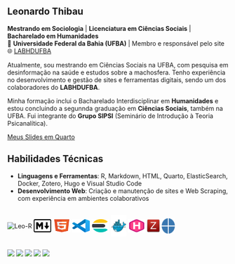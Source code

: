 ## Leonardo Thibau

**Mestrando em Sociologia** | **Licenciatura em Ciências Sociais** | **Bacharelado em Humanidades**  
📍 **Universidade Federal da Bahia (UFBA)** | Membro e responsável pelo site 🌐 [LABHDUFBA](https://labhdufba.github.io)

Atualmente, sou mestrando em Ciências Sociais na UFBA, com pesquisa em desinformação na saúde e estudos sobre a machosfera. Tenho experiência no desenvolvimento e gestão de sites e ferramentas digitais, sendo um dos colaboradores do **LABHDUFBA**. 

Minha formação inclui o Bacharelado Interdisciplinar em **Humanidades** e estou concluindo a segunnda graduação em **Ciências Sociais**, também na UFBA. Fui integrante do **Grupo SIPSI** (Seminário de Introdução à Teoria Psicanalítica). 

[Meus Slides em Quarto](https://l-thibau.quarto.pub/)

## Habilidades Técnicas
- **Linguagens e Ferramentas**: R, Markdown, HTML, Quarto, ElasticSearch, Docker, Zotero, Hugo e Visual Studio Code
- **Desenvolvimento Web**: Criação e manutenção de sites e Web Scraping, com experiência em ambientes colaborativos

##

<div style="display: inline-block;">
  <img align="center" alt="Leo-R" height="30" width="40" src="https://www.r-project.org/logo/Rlogo.svg">
  <img align="center" alt="Leo-Markdown" height="30" width="40" src="https://raw.githubusercontent.com/dcurtis/markdown-mark/master/svg/markdown-mark.svg">
  <img align="center" alt="Leo-HTML" height="30" width="40" src="https://raw.githubusercontent.com/devicons/devicon/master/icons/html5/html5-original.svg">
  <img align="center" alt="Leo-VSCode" height="30" width="40" src="https://raw.githubusercontent.com/devicons/devicon/master/icons/vscode/vscode-original.svg">
  <img align="center" alt="Elasticsearch" height="30" width="40" src="https://raw.githubusercontent.com/devicons/devicon/master/icons/elasticsearch/elasticsearch-original.svg">
  <img align="center" alt="Docker" height="50" width="35" src="https://raw.githubusercontent.com/devicons/devicon/master/icons/docker/docker-original.svg">
  <img align="center" alt="Hugo" height="30" width="40" src="https://raw.githubusercontent.com/devicons/devicon/master/icons/hugo/hugo-original.svg">
  <img align="center" alt="Zotero" height="30" width="30" src="https://raw.githubusercontent.com/l-thibau/l-thibau/main/imagens/zotero.256x253.png">
  <a href="https://l-thibau.quarto.pub/" target="_blank">
  <img align="center" alt="Quarto" height="35" width="30" src="https://raw.githubusercontent.com/l-thibau/l-thibau/main/imagens/quarto.png">
  </a>
</div>

##

<div> 
  <a href="http://lattes.cnpq.br/3404425891739700" target="_blank"><img src="https://img.shields.io/badge/-Currículo_Lattes-%230077B5?style=for-the-badge&logo=academia&logoColor=white" target="_blank"></a>
  <a href="https://www.instagram.com/l.thibau" target="_blank"><img src="https://img.shields.io/badge/-Instagram-%23E4405F?style=for-the-badge&logo=instagram&logoColor=white" target="_blank"></a>
  <a href="https://bsky.app/profile/lthibau.bsky.social" target="_blank"><img src="https://img.shields.io/badge/-Bluesky-%230078D4?style=for-the-badge&logo=bluesky&logoColor=white" target="_blank"></a>
  <a href="https://github.com/LABHDUFBA/labhdufba.github.io" target="_blank"><img src="https://img.shields.io/badge/-Site_LABHD-%23121011?style=for-the-badge&logo=github&logoColor=white" target="_blank"></a>
  <a href="mailto:leonardo_thibau@hotmail.com"><img src="https://img.shields.io/badge/-Gmail-%23333?style=for-the-badge&logo=gmail&logoColor=white" target="_blank"></a>
</div>